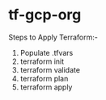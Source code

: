 # tf-gcp-org

Steps to Apply Terraform:-

1. Populate .tfvars
2. terraform init
3. terraform validate
4. terraform plan
5. terraform apply
